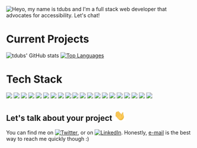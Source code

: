 ![Heyo, my name is tdubs and I'm a full stack web developer that advocates for accessibility. Let's chat!](https://github.com/tdubs42/tdubs42/blob/main/bio.gif)

# Current Projects

![tdubs' GitHub stats](https://github-readme-stats.vercel.app/api?username=tdubs42&&count_private=true&show_icons=true&theme=gotham)
[![Top Languages](https://github-readme-stats.vercel.app/api/top-langs/?username=tdubs42&layout=compact&theme=gotham)](https://github.com/tdubs42/github-readme-stats)

# Tech Stack

![](https://img.shields.io/badge/OS-Linux-informational?style=flat-square&logo=linux&logoColor=white&color=557c94)
![](https://img.shields.io/badge/OS-Windows-informational?style=flat-square&logo=windows&logoColor=white&color=557c94)
![](https://img.shields.io/badge/OS-MacOS-informational?style=flat-square&logo=macos&logoColor=white&color=557c94)
![](https://img.shields.io/badge/Editor-IntelliJ_IDEA-informational?style=flat-square&logo=intellij-idea&logoColor=white&color=557c94)
![](https://img.shields.io/badge/Editor-VS_Code-informational?style=flat-square&logo=visual-studio-code&logoColor=white&color=557c94)
![](https://img.shields.io/badge/Code-HTML-informational?style=flat-square&logo=html5&logoColor=white&color=557c94)
![](https://img.shields.io/badge/Code-CSS-informational?style=flat-square&logo=css3&logoColor=white&color=557c94)
![](https://img.shields.io/badge/Code-JavaScript-informational?style=flat-square&logo=javascript&logoColor=white&color=557c94)
![](https://img.shields.io/badge/Code-React-informational?style=flat-square&logo=react&logoColor=white&color=557c94)
![](https://img.shields.io/badge/Code-Python-informational?style=flat-square&logo=python&logoColor=white&color=557c94)
![](https://img.shields.io/badge/Code-Markdown-informational?style=flat-square&logo=markdown&logoColor=white&color=557c94)
![](https://img.shields.io/badge/Deployment-Netlify-informational?style=flat-square&logo=netlify&logoColor=white&color=557c94)
![](https://img.shields.io/badge/Deployment-Vercel-informational?style=flat-square&logo=vercel&logoColor=white&color=557c94)
![](https://img.shields.io/badge/Deployment-Heroku-informational?style=flat-square&logo=heroku&logoColor=white&color=557c94)
![](https://img.shields.io/badge/Database-SQLite-informational?style=flat-square&logo=sqlite&logoColor=white&color=557c94)
![](https://img.shields.io/badge/Database-PostgreSQL-informational?style=flat-square&logo=postgresql&logoColor=white&color=557c94)
![](https://img.shields.io/badge/Database-MongoDB-informational?style=flat-square&logo=mongodb&logoColor=white&color=557c94)
![](https://img.shields.io/badge/Tools-Figma-informational?style=flat-square&logo=figma&logoColor=white&color=557c94)
![](https://img.shields.io/badge/Tools-GIMP-informational?style=flat-square&logo=gimp&logoColor=white&color=557c94)
![](https://img.shields.io/badge/Tools-Docker-informational?style=flat-square&logo=docker&logoColor=white&color=557c94)

## Let's talk about your project <img src="https://github.com/tdubs42/tdubs42/blob/main/wave.gif" width="30px">

You can find me on [![Twitter][1.2]][1], or on [![LinkedIn][2.2]][2]. Honestly, [e-mail](mailto:tdubs@duck.com) is the best way to reach me quickly though :)

<!-- Icons -->

[1.2]: http://i.imgur.com/wWzX9uB.png (twitter icon without padding)
[2.2]: https://raw.githubusercontent.com/MartinHeinz/MartinHeinz/master/linkedin-3-16.png (LinkedIn icon without padding)

<!-- Links to your social media accounts -->

[1]: https://twitter.com/TacoBoutCode
[2]: https://www.linkedin.com/in/tdubs42


<!--
**tdubs42/tdubs42** is a ✨ _special_ ✨ repository because its `README.md` (this file) appears on your GitHub profile.

Here are some ideas to get you started:

- 🔭 I’m currently working on ...
- 🌱 I’m currently learning ...
- 👯 I’m looking to collaborate on ...
- 🤔 I’m looking for help with ...
- 💬 Ask me about ...
- 📫 How to reach me: ...
- 😄 Pronouns: ...
- ⚡ Fun fact: ...

⚡ Credits ⚡
[GIF as banner idea](https://github.com/CyrisXD/CyrisXD/blob/master/README.md?plain=1)
-->
